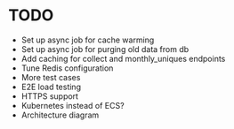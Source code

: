 # TODO

- Set up async job for cache warming
- Set up async job for purging old data from db
- Add caching for collect and monthly_uniques endpoints
- Tune Redis configuration
- More test cases
- E2E load testing
- HTTPS support
- Kubernetes instead of ECS?
- Architecture diagram